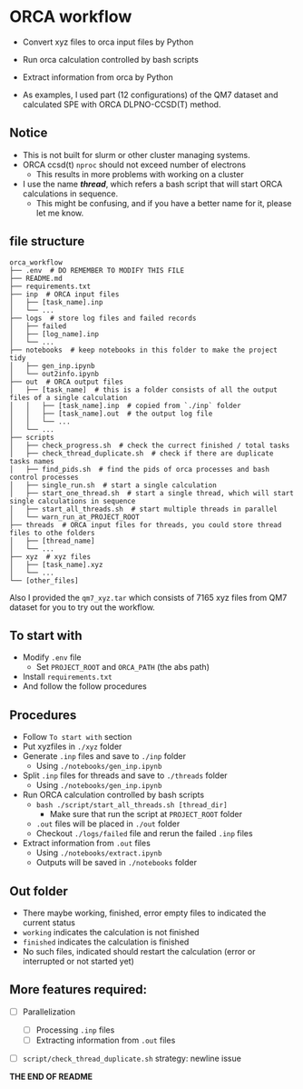 # ORCA workflow

- Convert xyz files to orca input files by Python
- Run orca calculation controlled by bash scripts
- Extract information from orca by Python

- As examples, I used part (12 configurations) of the QM7 dataset and calculated SPE with ORCA DLPNO-CCSD(T) method.



## Notice

- This is not built for slurm or other cluster managing systems.
- ORCA ccsd(t) `nproc` should not exceed number of electrons
    - This results in more problems with working on a cluster
- I use the name ***thread***, which refers a bash script that will start ORCA calculations in sequence.
    - This might be confusing, and if you have a better name for it, please let me know.



## file structure

```text
orca_workflow
├── .env  # DO REMEMBER TO MODIFY THIS FILE
├── README.md
├── requirements.txt
├── inp  # ORCA input files
│   ├── [task_name].inp
│   └── ...
├── logs  # store log files and failed records
│   ├── failed
│   ├── [log_name].inp
│   └── ...
├── notebooks  # keep notebooks in this folder to make the project tidy
│   ├── gen_inp.ipynb
│   └── out2info.ipynb
├── out  # ORCA output files
│   ├── [task_name]  # this is a folder consists of all the output files of a single calculation
│   │   ├── [task_name].inp  # copied from `./inp` folder
│   │   ├── [task_name].out  # the output log file
│   │   └── ...
│   └── ...
├── scripts
│   ├── check_progress.sh  # check the currect finished / total tasks
│   ├── check_thread_duplicate.sh  # check if there are duplicate tasks names
│   ├── find_pids.sh  # find the pids of orca processes and bash control processes
│   ├── single_run.sh  # start a single calculation
│   ├── start_one_thread.sh  # start a single thread, which will start single calculations in sequence
│   ├── start_all_threads.sh  # start multiple threads in parallel
│   └── warn_run_at_PROJECT_ROOT
├── threads  # ORCA input files for threads, you could store thread files to othe folders
│   ├── [thread_name]
│   └── ...
├── xyz  # xyz files
│   ├── [task_name].xyz
│   └── ...
└── [other_files]
```

Also I provided the `qm7_xyz.tar` which consists of 7165 xyz files from QM7 dataset for you to try out the workflow.



## To start with

- Modify `.env` file
    - Set `PROJECT_ROOT` and `ORCA_PATH` (the abs path)
- Install `requirements.txt`
- And follow the follow procedures



## Procedures

- Follow `To start with` section
- Put xyzfiles in `./xyz` folder
- Generate `.inp` files and save to `./inp` folder
    - Using `./notebooks/gen_inp.ipynb`
- Split `.inp` files for threads and save to `./threads` folder
    - Using `./notebooks/gen_inp.ipynb`
- Run ORCA calculation controlled by bash scripts
    - `bash ./script/start_all_threads.sh [thread_dir]`
        - Make sure that run the script at `PROJECT_ROOT` folder
    - `.out` files will be placed in `./out` folder
    - Checkout `./logs/failed` file and rerun the failed `.inp` files
- Extract information from `.out` files
    - Using `./notebooks/extract.ipynb`
    - Outputs will be saved in `./notebooks` folder



## Out folder

- There maybe working, finished, error empty files to indicated the current status
- `working` indicates the calculation is not finished
- `finished` indicates the calculation is finished
- No such files, indicated should restart the calculation (error or interrupted or not started yet)



## More features required:

- [ ] Parallelization
    - [ ] Processing `.inp` files
    - [ ] Extracting information from `.out` files
- [ ] `script/check_thread_duplicate.sh` strategy: newline issue



**THE END OF README**